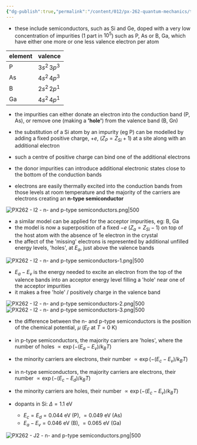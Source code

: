 ```yaml
---
{"dg-publish":true,"permalink":"/content/012/px-262-quantum-mechanics/term-2/l-semiconductors/px-262-l2-n-and-p-type-semiconductors/","noteIcon":"1","created":"2025-08-27T13:15:23.196+01:00","updated":"2025-02-25T10:58:55.000+00:00"}
---
```


- these include semiconductors, such as Si and Ge, doped with a very low concentration of impurities (1 part in $10^5$) such as P, As or B, Ga, which have either one more or one less valence electron per atom

| element | valence      |
| ------- | ------------ |
| P       | $3s^2\,3p^3$ |
| As      | $4s^2\,4p^3$ |
| B       | $2s^2\,2p^1$ |
| Ga      | $4s^2\,4p^1$ |

- the impurities can either donate an electron into the conduction band (P, As), or remove one (making a **'hole'**) from the valence band (B, Gn)

- the substitution of a Si atom by an impurity (eg P) can be modelled by adding a fixed positive charge, $+e$, $(Z_{P}= Z_{Si}+1)$ at a site along with an additional electron
- such a centre of positive charge can bind one of the additional electrons
- the donor impurities can introduce additional electronic states close to the bottom of the conduction bands
- electrons are easily thermally excited into the conduction bands from those levels at room temperature and the majority of the carriers are electrons creating an **n-type semiconductor**

![PX262 - I2 - n- and p-type semiconductors.png|500](/img/user/pics/PX262%20-%20I2%20-%20n-%20and%20p-type%20semiconductors.png)

- a similar model can be applied for the acceptor impurities, eg: B, Ga
- the model is now a superposition of a fixed $-e$ $(Z_a = Z_{Si}-1)$ on top of the host atom with the absence of 1e electron in the crystal
- the affect of the 'missing' electrons is represented by additional unfilled energy levels, 'holes', at $E_a$, just above the valence bands

![PX262 - I2 - n- and p-type semiconductors-1.png|500](/img/user/pics/PX262%20-%20I2%20-%20n-%20and%20p-type%20semiconductors-1.png)

- $E_a-E_v$ is the energy needed to excite an electron from the top of the valence bands into an acceptor energy level filling a 'hole' near one of the acceptor impurities
- it makes a free 'hole' / positively charge in the valence band

![PX262 - I2 - n- and p-type semiconductors-2.png|500](/img/user/pics/PX262%20-%20I2%20-%20n-%20and%20p-type%20semiconductors-2.png)
![PX262 - I2 - n- and p-type semiconductors-3.png|500](/img/user/pics/PX262%20-%20I2%20-%20n-%20and%20p-type%20semiconductors-3.png)

- the difference between the n- and p-type semiconductors is the position of the chemical potential, $\mu$ ($E_F$ at $T=0$ K)

- in p-type semiconductors, the majority carriers are 'holes', where the number of holes $\propto \exp(-(E_{a}-E_v)/k_{B}T)$
- the minority carriers are electrons, their number $\propto \exp(-(E_{c}-E_v)/k_{B}T)$

- in n-type semiconductors, the majority carriers are electrons, their number $\propto \exp(-(E_{c}-E_{d})/k_{B}T)$
- the minority carriers are holes, their number $\propto \exp(-(E_{c}-E_{v})/k_{B}T)$

- dopants in Si: $\Delta =1.1$ eV
	- $E_{c} = E_{d} = 0.044$ eV (P), $= 0.049$ eV (As)
	- $E_{a}-E_{v} = 0.046$ eV (B), $=0.065$ eV (Ga)

![PX262 - J2 - n- and p-type semiconductors.png|500](/img/user/pics/PX262%20-%20J2%20-%20n-%20and%20p-type%20semiconductors.png)